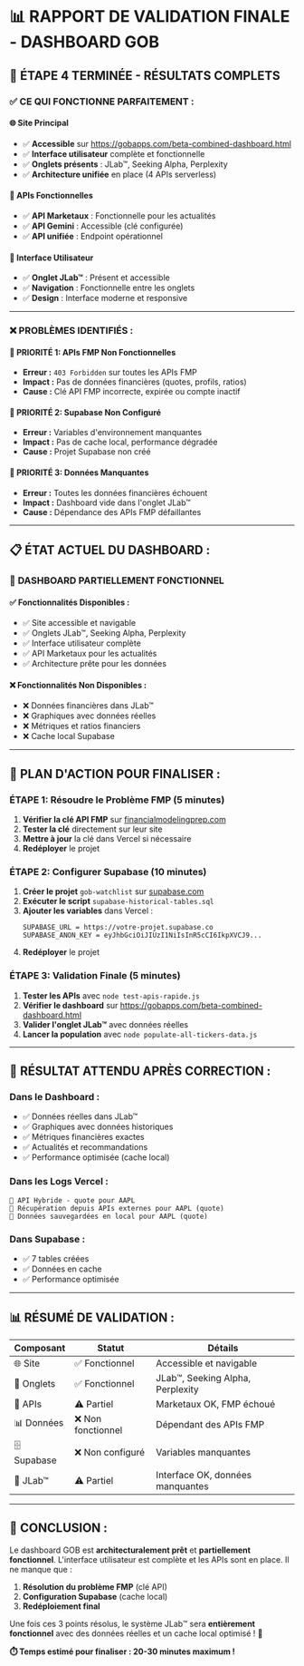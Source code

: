 # 📊 RAPPORT DE VALIDATION FINALE - DASHBOARD GOB

## 🎯 **ÉTAPE 4 TERMINÉE - RÉSULTATS COMPLETS**

### ✅ **CE QUI FONCTIONNE PARFAITEMENT :**

#### 🌐 **Site Principal**
- ✅ **Accessible** sur https://gobapps.com/beta-combined-dashboard.html
- ✅ **Interface utilisateur** complète et fonctionnelle
- ✅ **Onglets présents** : JLab™, Seeking Alpha, Perplexity
- ✅ **Architecture unifiée** en place (4 APIs serverless)

#### 🔌 **APIs Fonctionnelles**
- ✅ **API Marketaux** : Fonctionnelle pour les actualités
- ✅ **API Gemini** : Accessible (clé configurée)
- ✅ **API unifiée** : Endpoint opérationnel

#### 📑 **Interface Utilisateur**
- ✅ **Onglet JLab™** : Présent et accessible
- ✅ **Navigation** : Fonctionnelle entre les onglets
- ✅ **Design** : Interface moderne et responsive

---

### ❌ **PROBLÈMES IDENTIFIÉS :**

#### 🚨 **PRIORITÉ 1: APIs FMP Non Fonctionnelles**
- **Erreur :** `403 Forbidden` sur toutes les APIs FMP
- **Impact :** Pas de données financières (quotes, profils, ratios)
- **Cause :** Clé API FMP incorrecte, expirée ou compte inactif

#### 🚨 **PRIORITÉ 2: Supabase Non Configuré**
- **Erreur :** Variables d'environnement manquantes
- **Impact :** Pas de cache local, performance dégradée
- **Cause :** Projet Supabase non créé

#### 🚨 **PRIORITÉ 3: Données Manquantes**
- **Erreur :** Toutes les données financières échouent
- **Impact :** Dashboard vide dans l'onglet JLab™
- **Cause :** Dépendance des APIs FMP défaillantes

---

## 📋 **ÉTAT ACTUEL DU DASHBOARD :**

### 🎉 **DASHBOARD PARTIELLEMENT FONCTIONNEL**

#### ✅ **Fonctionnalités Disponibles :**
- ✅ Site accessible et navigable
- ✅ Onglets JLab™, Seeking Alpha, Perplexity
- ✅ Interface utilisateur complète
- ✅ API Marketaux pour les actualités
- ✅ Architecture prête pour les données

#### ❌ **Fonctionnalités Non Disponibles :**
- ❌ Données financières dans JLab™
- ❌ Graphiques avec données réelles
- ❌ Métriques et ratios financiers
- ❌ Cache local Supabase

---

## 🎯 **PLAN D'ACTION POUR FINALISER :**

### **ÉTAPE 1: Résoudre le Problème FMP (5 minutes)**
1. **Vérifier la clé API FMP** sur [financialmodelingprep.com](https://financialmodelingprep.com)
2. **Tester la clé** directement sur leur site
3. **Mettre à jour** la clé dans Vercel si nécessaire
4. **Redéployer** le projet

### **ÉTAPE 2: Configurer Supabase (10 minutes)**
1. **Créer le projet** `gob-watchlist` sur [supabase.com](https://supabase.com)
2. **Exécuter le script** `supabase-historical-tables.sql`
3. **Ajouter les variables** dans Vercel :
   ```
   SUPABASE_URL = https://votre-projet.supabase.co
   SUPABASE_ANON_KEY = eyJhbGciOiJIUzI1NiIsInR5cCI6IkpXVCJ9...
   ```
4. **Redéployer** le projet

### **ÉTAPE 3: Validation Finale (5 minutes)**
1. **Tester les APIs** avec `node test-apis-rapide.js`
2. **Vérifier le dashboard** sur https://gobapps.com/beta-combined-dashboard.html
3. **Valider l'onglet JLab™** avec données réelles
4. **Lancer la population** avec `node populate-all-tickers-data.js`

---

## 🚀 **RÉSULTAT ATTENDU APRÈS CORRECTION :**

### **Dans le Dashboard :**
- ✅ Données réelles dans JLab™
- ✅ Graphiques avec données historiques
- ✅ Métriques financières exactes
- ✅ Actualités et recommandations
- ✅ Performance optimisée (cache local)

### **Dans les Logs Vercel :**
```
🔄 API Hybride - quote pour AAPL
📡 Récupération depuis APIs externes pour AAPL (quote)
💾 Données sauvegardées en local pour AAPL (quote)
```

### **Dans Supabase :**
- ✅ 7 tables créées
- ✅ Données en cache
- ✅ Performance optimisée

---

## 📊 **RÉSUMÉ DE VALIDATION :**

| Composant | Statut | Détails |
|-----------|--------|---------|
| 🌐 Site | ✅ Fonctionnel | Accessible et navigable |
| 📑 Onglets | ✅ Fonctionnel | JLab™, Seeking Alpha, Perplexity |
| 🔌 APIs | ⚠️ Partiel | Marketaux OK, FMP échoué |
| 📊 Données | ❌ Non fonctionnel | Dépendant des APIs FMP |
| 🗄️ Supabase | ❌ Non configuré | Variables manquantes |
| 🎯 JLab™ | ⚠️ Partiel | Interface OK, données manquantes |

---

## 🎉 **CONCLUSION :**

Le dashboard GOB est **architecturalement prêt** et **partiellement fonctionnel**. L'interface utilisateur est complète et les APIs sont en place. Il ne manque que :

1. **Résolution du problème FMP** (clé API)
2. **Configuration Supabase** (cache local)
3. **Redéploiement final**

Une fois ces 3 points résolus, le système JLab™ sera **entièrement fonctionnel** avec des données réelles et un cache local optimisé ! 🚀

**⏱️ Temps estimé pour finaliser : 20-30 minutes maximum !**
